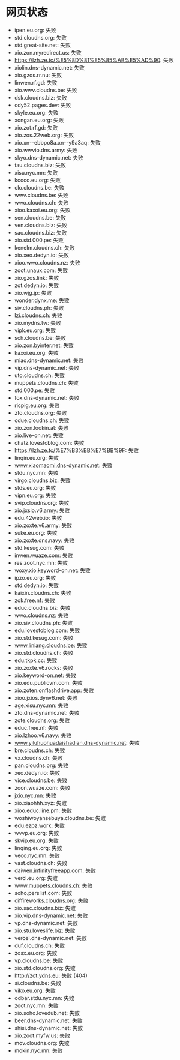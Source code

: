 # 网页状态
- ipen.eu.org: 失败
- std.cloudns.org: 失败
- std.great-site.net: 失败
- xio.zon.myredirect.us: 失败
- https://lzh.ze.tc/%E5%8D%81%E5%85%AB%E5%AD%90: 失败
- xiolin.dns-dynamic.net: 失败
- xio.gzos.rr.nu: 失败
- linwen.rf.gd: 失败
- xio.wwv.cloudns.be: 失败
- dsk.cloudns.biz: 失败
- cdy52.pages.dev: 失败
- skyle.eu.org: 失败
- xongan.eu.org: 失败
- xio.zot.rf.gd: 失败
- xio.zos.22web.org: 失败
- xio.xn--ebbpo8a.xn--y9a3aq: 失败
- xio.wwvio.dns.army: 失败
- skyo.dns-dynamic.net: 失败
- tau.cloudns.biz: 失败
- xisu.nyc.mn: 失败
- kcoco.eu.org: 失败
- clo.cloudns.be: 失败
- wwv.cloudns.be: 失败
- wwo.cloudns.ch: 失败
- xioo.kaxoi.eu.org: 失败
- sen.cloudns.be: 失败
- ven.cloudns.biz: 失败
- sac.cloudns.biz: 失败
- xio.std.000.pe: 失败
- kenelm.cloudns.ch: 失败
- xio.xeo.dedyn.io: 失败
- xioo.wwo.cloudns.nz: 失败
- zoot.unaux.com: 失败
- xio.gzos.link: 失败
- zot.dedyn.io: 失败
- xio.wjg.jp: 失败
- wonder.dynx.me: 失败
- siv.cloudns.ph: 失败
- lzi.cloudns.ch: 失败
- xio.mydns.tw: 失败
- vipk.eu.org: 失败
- sch.cloudns.be: 失败
- xio.zon.byinter.net: 失败
- kaxoi.eu.org: 失败
- miao.dns-dynamic.net: 失败
- vip.dns-dynamic.net: 失败
- uto.cloudns.ch: 失败
- muppets.cloudns.ch: 失败
- std.000.pe: 失败
- fox.dns-dynamic.net: 失败
- ricpig.eu.org: 失败
- zfo.cloudns.org: 失败
- cdue.cloudns.ch: 失败
- xio.zon.lookin.at: 失败
- xio.live-on.net: 失败
- chatz.lovestoblog.com: 失败
- https://lzh.ze.tc/%E7%B3%BB%E7%BB%9F: 失败
- linqin.eu.org: 失败
- www.xiaomaomi.dns-dynamic.net: 失败
- stdu.nyc.mn: 失败
- virgo.cloudns.biz: 失败
- stds.eu.org: 失败
- vipn.eu.org: 失败
- svip.cloudns.org: 失败
- xio.jxsio.v6.army: 失败
- edu.42web.io: 失败
- xio.zoxte.v6.army: 失败
- suke.eu.org: 失败
- xio.zoxte.dns.navy: 失败
- std.kesug.com: 失败
- inwen.wuaze.com: 失败
- res.zoot.nyc.mn: 失败
- woxy.xio.keyword-on.net: 失败
- ipzo.eu.org: 失败
- std.dedyn.io: 失败
- kaixin.cloudns.ch: 失败
- zok.free.nf: 失败
- educ.cloudns.biz: 失败
- wwo.cloudns.nz: 失败
- xio.siv.cloudns.ph: 失败
- edu.lovestoblog.com: 失败
- xio.std.kesug.com: 失败
- www.liniang.cloudns.be: 失败
- xio.std.cloudns.ch: 失败
- edu.tkpk.cc: 失败
- xio.zoxte.v6.rocks: 失败
- xio.keyword-on.net: 失败
- xio.edu.publicvm.com: 失败
- xio.zoten.onflashdrive.app: 失败
- xioo.jxios.dynv6.net: 失败
- age.xisu.nyc.mn: 失败
- zfo.dns-dynamic.net: 失败
- zote.cloudns.org: 失败
- educ.free.nf: 失败
- xio.lzhoo.v6.navy: 失败
- www.yiluhuohuadaishadian.dns-dynamic.net: 失败
- bre.cloudns.ch: 失败
- vx.cloudns.ch: 失败
- pan.cloudns.org: 失败
- xeo.dedyn.io: 失败
- vice.cloudns.be: 失败
- zoon.wuaze.com: 失败
- jxio.nyc.mn: 失败
- xio.xiaohhh.xyz: 失败
- xioo.educ.line.pm: 失败
- woshiwoyansebuya.cloudns.be: 失败
- edu.ezpz.work: 失败
- wvvp.eu.org: 失败
- skvip.eu.org: 失败
- linqing.eu.org: 失败
- veco.nyc.mn: 失败
- vast.cloudns.ch: 失败
- daiwen.infinityfreeapp.com: 失败
- vercl.eu.org: 失败
- www.muppets.cloudns.ch: 失败
- soho.perslist.com: 失败
- diffireworks.cloudns.org: 失败
- xio.sac.cloudns.biz: 失败
- xio.vip.dns-dynamic.net: 失败
- vp.dns-dynamic.net: 失败
- xio.stu.loveslife.biz: 失败
- vercel.dns-dynamic.net: 失败
- duf.cloudns.ch: 失败
- zosx.eu.org: 失败
- vp.cloudns.be: 失败
- xio.std.cloudns.org: 失败
- http://zot.ydns.eu: 失败 (404)
- si.cloudns.be: 失败
- viko.eu.org: 失败
- odbar.stdu.nyc.mn: 失败
- zoot.nyc.mn: 失败
- xio.soho.lovedub.net: 失败
- beer.dns-dynamic.net: 失败
- shisi.dns-dynamic.net: 失败
- xio.zoot.myfw.us: 失败
- mov.cloudns.org: 失败
- mokin.nyc.mn: 失败
